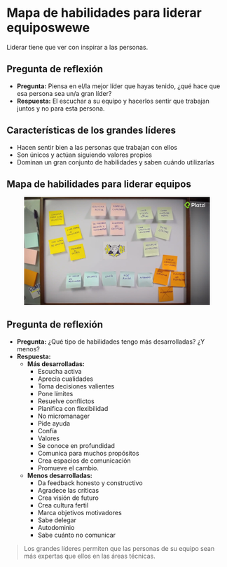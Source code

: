 # Mapa de habilidades para liderar equiposwewe

Liderar tiene que ver con inspirar a las personas.

## Pregunta de reflexión

- **Pregunta:** Piensa en el/la mejor líder que hayas tenido, ¿qué hace que esa persona sea un/a gran líder?
- **Respuesta:** El escuchar a su equipo y hacerlos sentir que trabajan juntos y no para esta persona.

## Características de los grandes líderes

- Hacen sentir bien a las personas que trabajan con ellos
- Son únicos y actúan siguiendo valores propios
- Dominan un gran conjunto de habilidades y saben cuándo utilizarlas

## Mapa de habilidades para liderar equipos

<figure>
    <img id="img1" src="1.png" alt="img1"/>
    <figcaption></figcaption>
</figure>

## Pregunta de reflexión

- **Pregunta:** ¿Qué tipo de habilidades tengo más desarrolladas? ¿Y menos?
- **Respuesta:**
    - **Más desarrolladas:**
        - Escucha activa
        - Aprecia cualidades
        - Toma decisiones valientes
        - Pone límites
        - Resuelve conflictos
        - Planifica con flexibilidad
        - No micromanager
        - Pide ayuda
        - Confía
        - Valores
        - Se conoce en profundidad
        - Comunica para muchos propósitos
        - Crea espacios de comunicación
        - Promueve el cambio.
    - **Menos desarrolladas:**
        - Da feedback honesto y constructivo
        - Agradece las críticas
        - Crea visión de futuro
        - Crea cultura fertil
        - Marca objetivos motivadores
        - Sabe delegar
        - Autodominio
        - Sabe cuánto no comunicar

> Los grandes líderes permiten que las personas de su equipo sean más expertas que ellos en las áreas técnicas.